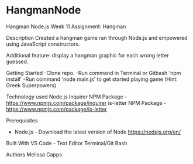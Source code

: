 # HangmanNode

Hangman Node.js
Week 11 Assignment: Hangman

Description
Created a hangman game ran through Node.js and empowered using JavaScript constructors.

Additional feature: display a hangman graphic for each wrong letter guessed.

Getting Started
-Clone repo.
-Run command in Terminal or Gitbash 'npm install'
-Run command 'node main.js' to get started playing game (Hint: Greek Superpowers)


Technology used
Node.js
Inquirer NPM Package - https://www.npmjs.com/package/inquirer
is-letter NPM Package - https://www.npmjs.com/package/is-letter

Prerequisites
- Node.js - Download the latest version of Node https://nodejs.org/en/

Built With
VS Code - Text Editor
Terminal/Git Bash


Authors
Melissa Capps
